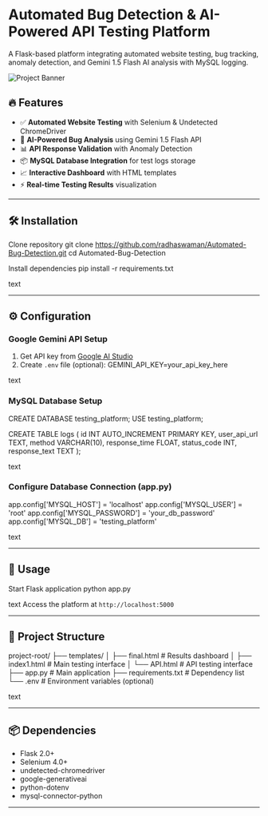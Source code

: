 # Automated Bug Detection & AI-Powered API Testing Platform

A Flask-based platform integrating automated website testing, bug tracking, anomaly detection, and Gemini 1.5 Flash AI analysis with MySQL logging.

![Project Banner](https://via.placeholder.com/800x200?text=AI+Powered+Testing+Platform)

## 🔥 Features
- ✅ **Automated Website Testing** with Selenium & Undetected ChromeDriver
- 🐛 **AI-Powered Bug Analysis** using Gemini 1.5 Flash API
- 📊 **API Response Validation** with Anomaly Detection
- 📦 **MySQL Database Integration** for test logs storage
- 📈 **Interactive Dashboard** with HTML templates
- ⚡ **Real-time Testing Results** visualization

---

## 🛠️ Installation
Clone repository
git clone https://github.com/radhaswaman/Automated-Bug-Detection.git
cd Automated-Bug-Detection

Install dependencies
pip install -r requirements.txt

text

---

## ⚙️ Configuration

### Google Gemini API Setup
1. Get API key from [Google AI Studio](https://makersuite.google.com/app)
2. Create `.env` file (optional):
GEMINI_API_KEY=your_api_key_here

text

### MySQL Database Setup
CREATE DATABASE testing_platform;
USE testing_platform;

CREATE TABLE logs (
id INT AUTO_INCREMENT PRIMARY KEY,
user_api_url TEXT,
method VARCHAR(10),
response_time FLOAT,
status_code INT,
response_text TEXT
);

text

### Configure Database Connection (app.py)
app.config['MYSQL_HOST'] = 'localhost'
app.config['MYSQL_USER'] = 'root'
app.config['MYSQL_PASSWORD'] = 'your_db_password'
app.config['MYSQL_DB'] = 'testing_platform'

text

---

## 🚀 Usage
Start Flask application
python app.py

text
Access the platform at `http://localhost:5000`

---

## 📂 Project Structure
project-root/
├── templates/
│ ├── final.html # Results dashboard
│ ├── index1.html # Main testing interface
│ └── API.html # API testing interface
├── app.py # Main application
├── requirements.txt # Dependency list
└── .env # Environment variables (optional)

text

---

## 📦 Dependencies
- Flask 2.0+
- Selenium 4.0+
- undetected-chromedriver
- google-generativeai
- python-dotenv
- mysql-connector-python

---
